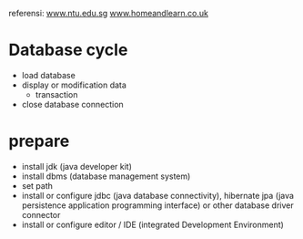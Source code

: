 referensi:
www.ntu.edu.sg
www.homeandlearn.co.uk

# Database cycle
* load database
* display or modification data
  * transaction
* close database connection

# prepare
* install jdk (java developer kit)
* install dbms (database management system)
* set path
* install or configure jdbc (java database connectivity), hibernate jpa (java persistence application programming interface) or other database driver connector
* install or configure editor / IDE (integrated Development Environment)
